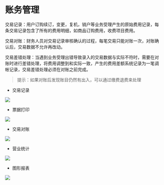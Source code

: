 # 账务管理

交易记录：用户订购续订，变更，复机，销户等业务受理产生的原始费用记录，每条交易记录包含了所有的费用明细，如商品订购费用，收费项目费用。

交易对账：财务人员对交易记录审核确认的过程，每笔交易只能对账一次，对账确认后，交易数据不允许再改动。

交易差错处理：当遇到业务受理出错导致录入的交易数据与实际不符时，需要在对账时进行差错处理，将费用调整到和实际一致，产生的费用差额系统记录为一笔调帐记录，交易差错处理必须在对账之前完成。

> 提示：如果对账后发现账目仍然有出入，可以通过缴费退费来处理


- 交易记录

![](http://static.toughcloud.net/toughsms/tc_20181206155628_28.png)

- 票据打印

![](http://static.toughcloud.net/toughsms/tc_20181206155654_29.png)

- 交易对账

![](http://static.toughcloud.net/toughsms/tc_20181206155748_30.png)

- 营业统计

![](http://static.toughcloud.net/toughsms/tc_20181206155836_31.png)

- 图形报表

![](http://static.toughcloud.net/toughsms/tc_20181206155929_32.png)